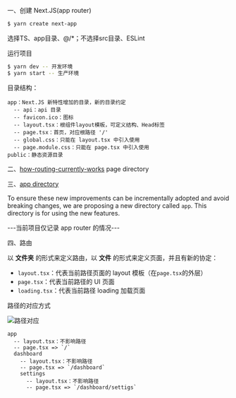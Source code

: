 一、创建 Next.JS(app router)

```sh
$ yarn create next-app
```

选择TS、app目录、@/*；不选择src目录、ESLint

运行项目

```sh
$ yarn dev -- 开发环境
$ yarn start -- 生产环境
```

目录结构：

```
app：Next.JS 新特性增加的目录，新的目录约定
  -- api：api 目录
  -- favicon.ico：图标
  -- layout.tsx：根组件layout模板，可定义结构、Head标签
  -- page.tsx：首页，对应根路径 '/'
  -- global.css：只能在 layout.tsx 中引入使用
  -- page.module.css：只能在 page.tsx 中引入使用
public：静态资源目录
```

二、[how-routing-currently-works](https://nextjs.org/blog/layouts-rfc#how-routing-currently-works)  page directory

三、[app directory](https://nextjs.org/blog/layouts-rfc#introducing-the-app-directory)

To ensure these new improvements can be incrementally adopted and avoid breaking changes, we are proposing a new directory called `app`. This directory is for using the new features.

---当前项目仅记录 app router 的情况---

四、路由

以 **文件夹** 的形式来定义路由，以 **文件** 的形式来定义页面，并且有新的协定：

- `layout.tsx`：代表当前路径页面的 layout 模板（在`page.tsx`的外层）
- `page.tsx`：代表当前路径的 UI 页面
- `loading.tsx`：代表当前路径 loading 加载页面



路径的对应方式

![路径对应](https://nextjs.org/_next/image?url=%2Fstatic%2Fblog%2Flayouts-rfc%2Froute-segments.png&w=3840&q=75)

```
app
  -- layout.tsx：不影响路径
  -- page.tsx => `/`
  dashboard
    -- layout.tsx：不影响路径
    -- page.tsx => `/dashboard`
    settings
      -- layout.tsx：不影响路径
      -- page.tsx => `/dashboard/settigs`
```

